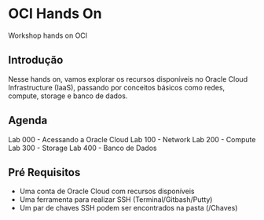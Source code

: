 # OCI Hands On

Workshop hands on OCI

## Introdução

Nesse hands on, vamos explorar os recursos disponíveis no Oracle Cloud Infrastructure (IaaS), passando por conceitos básicos como redes, compute, storage e banco de dados.

## Agenda

Lab 000 - Acessando a Oracle Cloud
Lab 100 - Network
Lab 200 - Compute
Lab 300 - Storage
Lab 400 - Banco de Dados

## Pré Requisitos

- Uma conta de Oracle Cloud com recursos disponíveis
- Uma ferramenta para realizar SSH (Terminal/Gitbash/Putty)
- Um par de chaves SSH podem ser encontrados na pasta  (/Chaves)